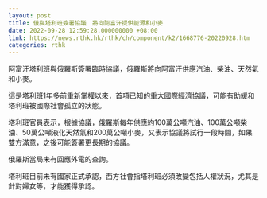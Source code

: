```yaml
---
layout: post
title: 俄與塔利班簽署協議　將向阿富汗提供能源和小麥
date: 2022-09-28 12:59:28.000000000 +08:00
link: https://news.rthk.hk/rthk/ch/component/k2/1668776-20220928.htm
categories: rthk
---
```


阿富汗塔利班與俄羅斯簽署臨時協議，俄羅斯將向阿富汗供應汽油、柴油、天然氣和小麥。

這是塔利班1年多前重新掌權以來，首項已知的重大國際經濟協議，可能有助緩和塔利班被國際社會孤立的狀態。

塔利班官員表示，根據協議，俄羅斯每年供應約100萬公噸汽油、100萬公噸柴油、50萬公噸液化天然氣和200萬公噸小麥，又表示協議將試行一段時間，如果雙方滿意，之後可能簽署更長期的協議。

俄羅斯當局未有回應外電的查詢。

塔利班目前未有國家正式承認，西方社會指塔利班必須改變包括人權狀況，尤其是針對婦女等，才能獲得承認。
